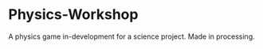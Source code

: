 Physics-Workshop
================

A physics game in-development for a science project. Made in processing.

